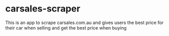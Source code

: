 # carsales-scraper
This is an app to scrape carsales.com.au and gives users the best price for their car when selling and get the best price when buying
